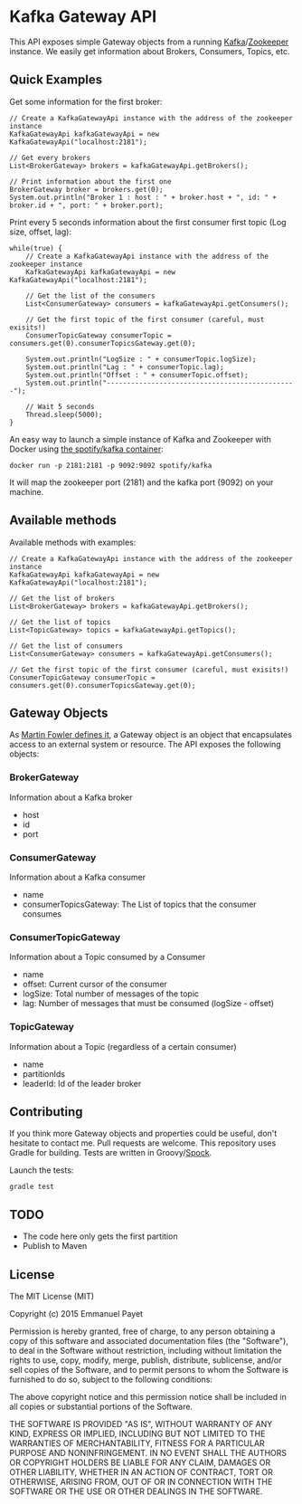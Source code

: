 # Kafka Gateway API

This API exposes simple Gateway objects from a running [Kafka](http://kafka.apache.org/)/[Zookeeper](https://zookeeper.apache.org/) instance. We easily get information about Brokers, Consumers, Topics, etc.

## Quick Examples

Get some information for the first broker:

```
// Create a KafkaGatewayApi instance with the address of the zookeeper instance
KafkaGatewayApi kafkaGatewayApi = new KafkaGatewayApi("localhost:2181");

// Get every brokers
List<BrokerGateway> brokers = kafkaGatewayApi.getBrokers();

// Print information about the first one
BrokerGateway broker = brokers.get(0);
System.out.println("Broker 1 : host : " + broker.host + ", id: " + broker.id + ", port: " + broker.port);
```

Print every 5 seconds information about the first consumer first topic (Log size, offset, lag):

```
while(true) {
    // Create a KafkaGatewayApi instance with the address of the zookeeper instance
    KafkaGatewayApi kafkaGatewayApi = new KafkaGatewayApi("localhost:2181");

    // Get the list of the consumers
    List<ConsumerGateway> consumers = kafkaGatewayApi.getConsumers();

    // Get the first topic of the first consumer (careful, must exisits!)
    ConsumerTopicGateway consumerTopic = consumers.get(0).consumerTopicsGateway.get(0);

    System.out.println("LogSize : " + consumerTopic.logSize);
    System.out.println("Lag : " + consumerTopic.lag);
    System.out.println("Offset : " + consumerTopic.offset);
    System.out.println("-----------------------------------------------");

    // Wait 5 seconds
    Thread.sleep(5000);
}
```

An easy way to launch a simple instance of Kafka and Zookeeper with Docker using [the spotify/kafka container](https://github.com/spotify/docker-kafka):

```
docker run -p 2181:2181 -p 9092:9092 spotify/kafka
```

It will map the zookeeper port (2181) and the kafka port (9092) on your machine.

## Available methods

Available methods with examples:

```
// Create a KafkaGatewayApi instance with the address of the zookeeper instance
KafkaGatewayApi kafkaGatewayApi = new KafkaGatewayApi("localhost:2181");

// Get the list of brokers
List<BrokerGateway> brokers = kafkaGatewayApi.getBrokers();

// Get the list of topics
List<TopicGateway> topics = kafkaGatewayApi.getTopics();

// Get the list of consumers
List<ConsumerGateway> consumers = kafkaGatewayApi.getConsumers();

// Get the first topic of the first consumer (careful, must exisits!)
ConsumerTopicGateway consumerTopic = consumers.get(0).consumerTopicsGateway.get(0);
```

## Gateway Objects

As [Martin Fowler defines it](http://martinfowler.com/eaaCatalog/gateway.html), a Gateway object is an object that encapsulates access to an external system or resource. The API exposes the following objects:

### BrokerGateway

Information about a Kafka broker

* host
* id
* port

### ConsumerGateway

Information about a Kafka consumer

* name
* consumerTopicsGateway: The List of topics that the consumer consumes

### ConsumerTopicGateway

Information about a Topic consumed by a Consumer

* name
* offset: Current cursor of the consumer
* logSize: Total number of messages of the topic
* lag: Number of messages that must be consumed (logSize - offset)

### TopicGateway

Information about a Topic (regardless of a certain consumer)

* name
* partitionIds
* leaderId: Id of the leader broker

## Contributing

If you think more Gateway objects and properties could be useful, don't hesitate to contact me. Pull requests are welcome. This repository uses Gradle for building. Tests are written in Groovy/[Spock](https://github.com/spockframework/spock).

Launch the tests:

```
gradle test
```

## TODO

* The code here only gets the first partition
* Publish to Maven

## License

The MIT License (MIT)

Copyright (c) 2015 Emmanuel Payet

Permission is hereby granted, free of charge, to any person obtaining a copy
of this software and associated documentation files (the "Software"), to deal
in the Software without restriction, including without limitation the rights
to use, copy, modify, merge, publish, distribute, sublicense, and/or sell
copies of the Software, and to permit persons to whom the Software is
furnished to do so, subject to the following conditions:

The above copyright notice and this permission notice shall be included in all
copies or substantial portions of the Software.

THE SOFTWARE IS PROVIDED "AS IS", WITHOUT WARRANTY OF ANY KIND, EXPRESS OR
IMPLIED, INCLUDING BUT NOT LIMITED TO THE WARRANTIES OF MERCHANTABILITY,
FITNESS FOR A PARTICULAR PURPOSE AND NONINFRINGEMENT. IN NO EVENT SHALL THE
AUTHORS OR COPYRIGHT HOLDERS BE LIABLE FOR ANY CLAIM, DAMAGES OR OTHER
LIABILITY, WHETHER IN AN ACTION OF CONTRACT, TORT OR OTHERWISE, ARISING FROM,
OUT OF OR IN CONNECTION WITH THE SOFTWARE OR THE USE OR OTHER DEALINGS IN THE
SOFTWARE.
